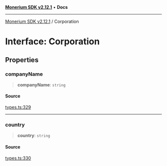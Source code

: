 [**Monerium SDK v2.12.1**](../README.md) • **Docs**

---

[Monerium SDK v2.12.1](../README.md) / Corporation

# Interface: Corporation

## Properties

### companyName

> **companyName**: `string`

#### Source

[types.ts:329](https://github.com/monerium/js-monorepo/blob/63219fde0f935acb35ce19f47571455bbfc0ffa7/packages/sdk/src/types.ts#L329)

---

### country

> **country**: `string`

#### Source

[types.ts:330](https://github.com/monerium/js-monorepo/blob/63219fde0f935acb35ce19f47571455bbfc0ffa7/packages/sdk/src/types.ts#L330)
